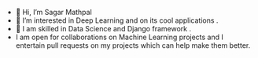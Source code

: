 - 👋 Hi, I’m Sagar Mathpal
- 👀 I’m interested in Deep Learning and on its cool applications .
- 🌱 I am skilled in Data Science and Django framework .
- I am open for collaborations on Machine Learning projects and I entertain pull requests on my projects which can help make them better.

<!---
Curiositysavesthecat/Curiositysavesthecat is a ✨ special ✨ repository because its `README.md` (this file) appears on your GitHub profile.
You can click the Preview link to take a look at your changes.
--->
